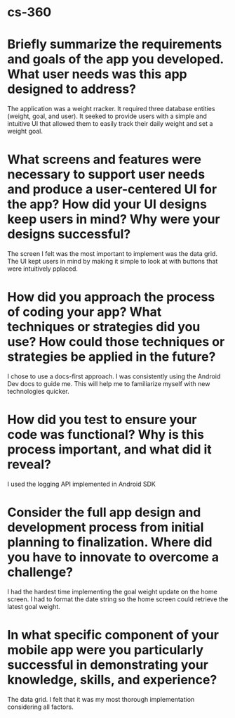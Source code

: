 # cs-360

# Briefly summarize the requirements and goals of the app you developed. What user needs was this app designed to address?
The application was a weight rracker. It required three database entities (weight, goal, and user). It seeked to provide users with a simple and intuitive UI that allowed them to easily track their daily weight and set a weight goal.

# What screens and features were necessary to support user needs and produce a user-centered UI for the app? How did your UI designs keep users in mind? Why were your designs successful?

The screen I felt was the most important to implement was the data grid. The UI kept users in mind by making it simple to look at with buttons that were intuitively pplaced.  

# How did you approach the process of coding your app? What techniques or strategies did you use? How could those techniques or strategies be applied in the future?

I chose to use a docs-first approach. I was consistently using the Android Dev docs to guide me. This will help me to familiarize myself with new technologies quicker.

# How did you test to ensure your code was functional? Why is this process important, and what did it reveal?

I used the logging API implemented in Android SDK

# Consider the full app design and development process from initial planning to finalization. Where did you have to innovate to overcome a challenge?

I had the hardest time implementing the goal weight update on the home screen. I had to format the date string so the home screen could retrieve the latest goal weight.

# In what specific component of your mobile app were you particularly successful in demonstrating your knowledge, skills, and experience?

The data grid. I felt that it was my most thorough implementation considering all factors.
